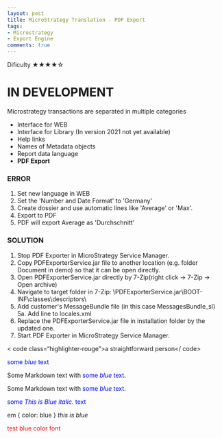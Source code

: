 ```yaml
---
layout: post
title: MicroStrategy Translation - PDF Export
tags:
- Microstrategy
- Export Engine
comments: true
---
```

Dificulty ★★★★☆

# IN DEVELOPMENT

Microstrategy transactions are separated in multiple categories
- Interface for WEB 
- Interface for Library (In version 2021 not yet available)
- Help links 
- Names of Metadata objects
- Report data language
- **PDF Export**

### ERROR
1. Set new language in WEB 
2. Set the 'Number and Date Format' to 'Germany'
3. Create dossier and use automatic lines like 'Average' or 'Max'.
4. Export to PDF
5. PDF will export Average as 'Durchschnitt'

### SOLUTION
1. Stop PDF Exporter in MicroStrategy Service Manager.
2. Copy PDFExporterService.jar file to another location (e.g. folder Document in demo) so that it can be open directly.
3. Open PDFExporterService.jar directly by 7-Zip(right click -> 7-Zip -> Open archive)
4. Navigate to target folder in 7-Zip: \PDFExporterService.jar\BOOT-INF\classes\descriptors\
5. Add customer's MessageBundle file (in this case MessagesBundle_sl)
5a. Add line to locales.xml <locale locale-id="1060" language="sl" country="SL" desc="Slovenscina" desc-id="" char-set="UTF-8" char-set-excel="UnicodeLittle"/>
6. Replace the PDFExporterService.jar file in installation folder by the updated one.
7. Start PDF Exporter in MicroStrategy Service Manager.

< code class=“highlighter-rouge”>a straightforward person</ code>

<span style="color:blue">some *blue* text</span>

Some Markdown text with <span style="color:blue">some *blue* text</span>.

<p>Some Markdown text with <span style="color:blue">some <em>blue</em> text</span>.</p>

<span style="color:blue">some *This is Blue italic.* text</span>

em { color: blue } _this is blue_

<font color='red'>test blue color font</font>


